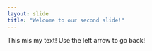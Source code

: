 ```yaml
---
layout: slide
title: "Welcome to our second slide!"
---
```

This mis my text!
Use the left arrow to go back!
